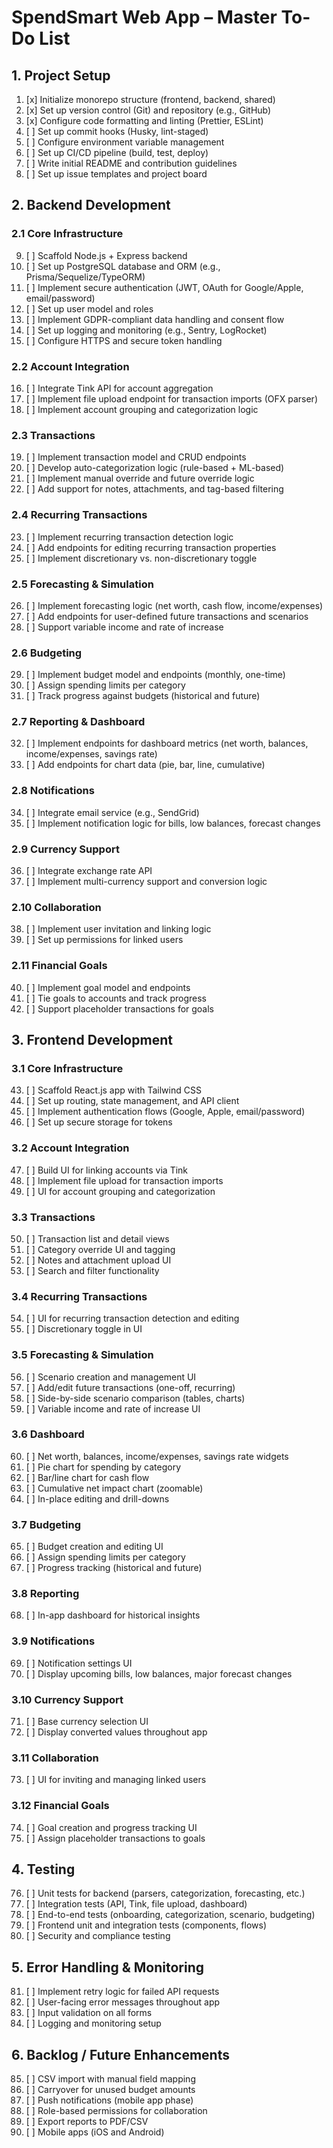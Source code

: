 # SpendSmart Web App – Master To-Do List

## 1. Project Setup

1. [x] Initialize monorepo structure (frontend, backend, shared)
2. [x] Set up version control (Git) and repository (e.g., GitHub)
3. [x] Configure code formatting and linting (Prettier, ESLint)
4. [ ] Set up commit hooks (Husky, lint-staged)
5. [ ] Configure environment variable management
6. [ ] Set up CI/CD pipeline (build, test, deploy)
7. [ ] Write initial README and contribution guidelines
8. [ ] Set up issue templates and project board

## 2. Backend Development

### 2.1 Core Infrastructure

9. [ ] Scaffold Node.js + Express backend
10. [ ] Set up PostgreSQL database and ORM (e.g., Prisma/Sequelize/TypeORM)
11. [ ] Implement secure authentication (JWT, OAuth for Google/Apple, email/password)
12. [ ] Set up user model and roles
13. [ ] Implement GDPR-compliant data handling and consent flow
14. [ ] Set up logging and monitoring (e.g., Sentry, LogRocket)
15. [ ] Configure HTTPS and secure token handling

### 2.2 Account Integration

16. [ ] Integrate Tink API for account aggregation
17. [ ] Implement file upload endpoint for transaction imports (OFX parser)
18. [ ] Implement account grouping and categorization logic

### 2.3 Transactions

19. [ ] Implement transaction model and CRUD endpoints
20. [ ] Develop auto-categorization logic (rule-based + ML-based)
21. [ ] Implement manual override and future override logic
22. [ ] Add support for notes, attachments, and tag-based filtering

### 2.4 Recurring Transactions

23. [ ] Implement recurring transaction detection logic
24. [ ] Add endpoints for editing recurring transaction properties
25. [ ] Implement discretionary vs. non-discretionary toggle

### 2.5 Forecasting & Simulation

26. [ ] Implement forecasting logic (net worth, cash flow, income/expenses)
27. [ ] Add endpoints for user-defined future transactions and scenarios
28. [ ] Support variable income and rate of increase

### 2.6 Budgeting

29. [ ] Implement budget model and endpoints (monthly, one-time)
30. [ ] Assign spending limits per category
31. [ ] Track progress against budgets (historical and future)

### 2.7 Reporting & Dashboard

32. [ ] Implement endpoints for dashboard metrics (net worth, balances, income/expenses, savings
        rate)
33. [ ] Add endpoints for chart data (pie, bar, line, cumulative)

### 2.8 Notifications

34. [ ] Integrate email service (e.g., SendGrid)
35. [ ] Implement notification logic for bills, low balances, forecast changes

### 2.9 Currency Support

36. [ ] Integrate exchange rate API
37. [ ] Implement multi-currency support and conversion logic

### 2.10 Collaboration

38. [ ] Implement user invitation and linking logic
39. [ ] Set up permissions for linked users

### 2.11 Financial Goals

40. [ ] Implement goal model and endpoints
41. [ ] Tie goals to accounts and track progress
42. [ ] Support placeholder transactions for goals

## 3. Frontend Development

### 3.1 Core Infrastructure

43. [ ] Scaffold React.js app with Tailwind CSS
44. [ ] Set up routing, state management, and API client
45. [ ] Implement authentication flows (Google, Apple, email/password)
46. [ ] Set up secure storage for tokens

### 3.2 Account Integration

47. [ ] Build UI for linking accounts via Tink
48. [ ] Implement file upload for transaction imports
49. [ ] UI for account grouping and categorization

### 3.3 Transactions

50. [ ] Transaction list and detail views
51. [ ] Category override UI and tagging
52. [ ] Notes and attachment upload UI
53. [ ] Search and filter functionality

### 3.4 Recurring Transactions

54. [ ] UI for recurring transaction detection and editing
55. [ ] Discretionary toggle in UI

### 3.5 Forecasting & Simulation

56. [ ] Scenario creation and management UI
57. [ ] Add/edit future transactions (one-off, recurring)
58. [ ] Side-by-side scenario comparison (tables, charts)
59. [ ] Variable income and rate of increase UI

### 3.6 Dashboard

60. [ ] Net worth, balances, income/expenses, savings rate widgets
61. [ ] Pie chart for spending by category
62. [ ] Bar/line chart for cash flow
63. [ ] Cumulative net impact chart (zoomable)
64. [ ] In-place editing and drill-downs

### 3.7 Budgeting

65. [ ] Budget creation and editing UI
66. [ ] Assign spending limits per category
67. [ ] Progress tracking (historical and future)

### 3.8 Reporting

68. [ ] In-app dashboard for historical insights

### 3.9 Notifications

69. [ ] Notification settings UI
70. [ ] Display upcoming bills, low balances, major forecast changes

### 3.10 Currency Support

71. [ ] Base currency selection UI
72. [ ] Display converted values throughout app

### 3.11 Collaboration

73. [ ] UI for inviting and managing linked users

### 3.12 Financial Goals

74. [ ] Goal creation and progress tracking UI
75. [ ] Assign placeholder transactions to goals

## 4. Testing

76. [ ] Unit tests for backend (parsers, categorization, forecasting, etc.)
77. [ ] Integration tests (API, Tink, file upload, dashboard)
78. [ ] End-to-end tests (onboarding, categorization, scenario, budgeting)
79. [ ] Frontend unit and integration tests (components, flows)
80. [ ] Security and compliance testing

## 5. Error Handling & Monitoring

81. [ ] Implement retry logic for failed API requests
82. [ ] User-facing error messages throughout app
83. [ ] Input validation on all forms
84. [ ] Logging and monitoring setup

## 6. Backlog / Future Enhancements

85. [ ] CSV import with manual field mapping
86. [ ] Carryover for unused budget amounts
87. [ ] Push notifications (mobile app phase)
88. [ ] Role-based permissions for collaboration
89. [ ] Export reports to PDF/CSV
90. [ ] Mobile apps (iOS and Android)
